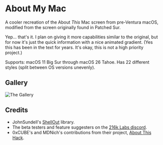 #  About My Mac

A cooler recreation of the About *This* Mac screen from pre-Ventura macOS, modified from the screen originally found in Patched Sur. 

Yep... that's it. I plan on giving it more capabilities similar to the original, but for now it's just the quick information with a nice animated gradient. (Yes this has been in the text for years. It's okay, this is not a high priority project.)

Supports: macOS 11 Big Sur through macOS 26 Tahoe.
Has 22 different styles (split between OS versions unevenly).

## Gallery

![The Gallery](https://github.com/Ben216k/About-My-Mac/raw/main/Images/AllOfThemSept2025.jpg)

## Credits

- JohnSundell's [ShellOut](https://github.com/JohnSundell/ShellOut) library.
- The beta testers and feature suggesters on the [216k Labs discord](https://discord.gg/2DxVn4HDX6).
- 0xCUBE's and MDNich's contributions from their project, [About This Hack](https://github.com/0xCUB3/About-This-Hack).
